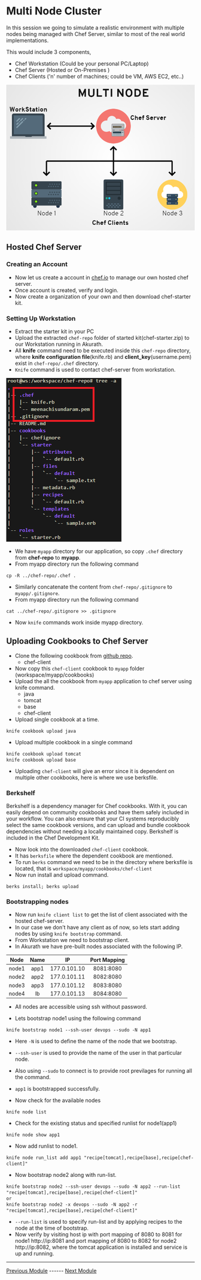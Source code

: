 # Multi Node Cluster

In this session  we going to simulate a realistic environment with multiple nodes being managed with Chef Server, similar to most of the real world implementations.

This would include 3 components,
  * Chef Workstation (Could be your personal PC/Laptop)
  * Chef Server (Hosted or On-Premises )
  * Chef Clients ('n' number of machines; could be VM, AWS EC2, etc..)

![Multi-Node](images/pictures/M2_1.png)

## Hosted Chef Server

### Creating an Account

- Now let us create a account in [chef.io](https://manage.chef.io/login) to manage our own hosted chef server.
- Once account is created, verify and login.
- Now create a organization of your own and then download chef-starter kit.

### Setting Up Workstation

- Extract the starter kit in your PC
- Upload the extracted `chef-repo` folder of started kit(chef-starter.zip) to our Workstation running in Akurath.
- All **knife** command need to be executed inside this `chef-repo` directory, where **knife configuration file**(knife.rb) and **client_key**(username.pem) exist in `chef-repo/.chef` directory.
- `Knife` command is used to contact chef-server from workstation.

![Tree](images/pictures/07_1.png)

- We have `myapp` directory for our application, so copy `.chef` directory from **chef-repo** to **myapp**.
- From myapp directory run the following command

```console
cp -R ../chef-repo/.chef .
```

- Similarly concatenate the content from `chef-repo/.gitignore` to `myapp/.gitignore`.
- From myapp directory run the following command

```console
cat ../chef-repo/.gitignore >> .gitignore
```

- Now `knife` commands work inside myapp directory.

## Uploading Cookbooks to Chef Server

- Clone the following cookbook from [github repo](https://github.com/schoolofdevops/chef-myapp).
  - chef-client
- Now copy this `chef-client` cookbook to `myapp` folder (workspace/myapp/cookbooks)
- Upload the all the cookbook from `myapp` application to chef server using knife command.
  - java
  - tomcat
  - base
  - chef-client
- Upload single cookbook at a time.

```console
knife cookbook upload java
```

- Upload multiple cookbook in a single command

```console
knife cookbook upload tomcat
knife cookbook upload base
```

- Uploading `chef-client` will give an error since it is dependent on multiple other cookbooks, here is where we use berksfile.

### Berkshelf

Berkshelf is a dependency manager for Chef cookbooks. With it, you can easily depend on community cookbooks and have them safely included in your workflow. You can also ensure that your CI systems reproducibly select the same cookbook versions, and can upload and bundle cookbook dependencies without needing a locally maintained copy. Berkshelf is included in the Chef Development Kit.

- Now look into the downloaded `chef-client` cookbook.
- It has `berksfile` where the dependent cookbook are mentioned.
- To run `berks` command we need to be in the directory where berksfile is located, that is `workspace/myapp/cookbooks/chef-client`
- Now run install and upload command.

```console
berks install; berks upload
```

### Bootstrapping nodes

- Now run `knife client list` to get the list of client associated with the hosted chef-server.
- In our case we don't have any client as of now, so lets start adding nodes by using `knife bootstrap` command.
- From Workstation we need to bootstrap client.
- In Akurath we have pre-built nodes associated with the following IP.

|Node|Name|IP|Port Mapping|
|:---:|:---:|:---:|:---:|
|node1|app1|177.0.101.10|8081:8080|
|node2|app2|177.0.101.11|8082:8080|
|node3|app3|177.0.101.12|8083:8080|
|node4|lb|177.0.101.13|8084:8080|

- All nodes are accessible using ssh without password.

- Lets bootstrap node1 using the following command

```console
knife bootstrap node1 --ssh-user devops --sudo -N app1
```

  - Here `-N` is used to define the name of the node that we bootstrap.
  - `--ssh-user` is used to provide the name of the user in that particular node.
  - Also using `--sudo` to connect is to provide root previlages for running all the command.
  - `app1` is bootstrapped successfully.

- Now check for the available nodes

```console
knife node list
```

- Check for the existing status and specified runlist for node1(app1)

```console
knife node show app1
```

- Now add runlist to node1.

```console
knife node run_list add app1 "recipe[tomcat],recipe[base],recipe[chef-client]"
```

- Now bootstrap node2 along with run-list.

```console
knife bootstrap node2 --ssh-user devops --sudo -N app2 --run-list "recipe[tomcat],recipe[base],recipe[chef-client]"
or
knife bootstrap node2 -x devops --sudo -N app2 -r "recipe[tomcat],recipe[base],recipe[chef-client]"
```

- `--run-list` is used to specify run-list and by applying recipes to the node at the time of bootstrap.
- Now verify by visiting host ip with port mapping of 8080 to 8081 for node1 http://ip:8081 and port mapping of 8080 to 8082 for node2 http://ip:8082, where the tomcat application is installed and service is up and running.

---
[Previous Module](05_tdd_with_test_kitchen.md) ------ [Next Module](07_data_driven_cookbooks_attr_templates.md)
